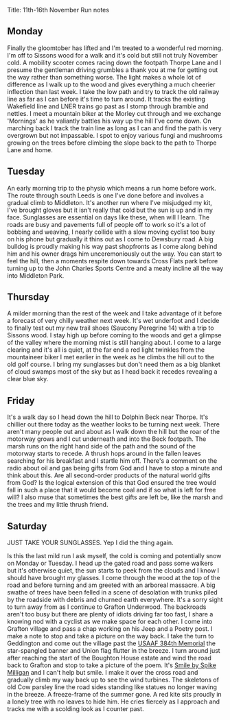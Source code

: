 Title: 11th-16th November Run notes

## Monday

Finally the gloomtober has lifted and I'm treated to a wonderful red morning. I'm off to Sissons wood for a walk and it's
cold but still not truly November cold. A mobility scooter comes racing down the footpath Thorpe Lane and I presume the 
gentleman driving grumbles a thank you at me for getting out the way rather than something worse. The light makes a whole
lot of difference as I walk up to the wood and gives everything a much cheerier inflection than last week. I take the low
path and try to track the old railway line as far as I can before it's time to turn around. It tracks the existing Wakefield
line and LNER trains go past as I stomp through bramble and nettles. I meet a mountain biker at the Morley cut through and
we exchange 'Mornings' as he valiantly battles his way up the hill I've come down. On marching back I track the train line
as long as I can and find the path is very overgrown but not impassable. I spot to enjoy various fungi and mushrooms growing
on the trees before climbing the slope back to the path to Thorpe Lane and home.

## Tuesday

An early morning trip to the physio which means a run home before work. The route through south Leeds is one I've done 
before and involves a gradual climb to Middleton. It's another run where I've misjudged my kit, I've brought gloves but 
it isn't really that cold but the sun is up and in my face. Sunglasses are essential on days like these, when will I learn. The roads 
are busy and pavements full of people off to work so it's a lot of bobbing and weaving, I nearly collide with a slow moving
cyclist too busy on his phone but gradually it thins out as I come to Dewsbury road. A big bulldog is proudly making his 
way past shopfronts as I come along behind him and his owner drags him unceremoniously out the way. You can start 
to feel the hill, then a moments respite down towards Cross Flats park before turning up to the John Charles Sports Centre
and a meaty incline all the way into Middleton Park.

## Thursday

A milder morning than the rest of the week and I take advantage of it before a forecast of very chilly weather next week. 
It's wet underfoot and I decide to finally test out my new trail shoes (Saucony Peregrine 14) with a trip to Sissons wood.
I stay high up before coming to the woods and get a glimpse of the valley where the morning mist is still hanging about. 
I come to a large clearing and it's all is quiet, at the far end a red light twinkles from the mountaineer biker I met earlier in 
the week as he climbs the hill out to the old golf course. I bring my sunglasses but don't need them as a big blanket of
cloud swamps most of the sky but as I head back it recedes revealing a clear blue sky. 

## Friday

It's a walk day so I head down the hill to Dolphin Beck near Thorpe. It's chillier out there today as the weather looks 
to be turning next week. There aren't many people out and about as I walk down the hill but the roar of the motorway grows
and I cut underneath and into the Beck footpath. The marsh runs on the right hand side of the path and the sound of the 
motorway starts to recede. A thrush hops around in the fallen leaves searching for his breakfast and I startle him off. 
There's a comment on the radio about oil and gas being gifts from God and I have to stop a minute and think about this. 
Are all second-order products of the natural world gifts from God? Is the logical extension of this that God ensured the
tree would fall in such a place that it would become coal and if so what is left for free will? I also muse that sometimes
the best gifts are left be, like the marsh and the trees and my little thrush friend.

## Saturday
JUST TAKE YOUR SUNGLASSES. Yep I did the thing again.

Is this the last mild run I ask myself, the cold is coming and potentially snow on Monday or Tuesday. I head up the
gated road and pass some walkers but it's otherwise quiet, the sun starts to peek from the clouds and I know I should have
brought my glasses. I come through the wood at the top of the road and before turning and am greeted with an arboreal massacre.
A big swathe of trees have been felled in a scene of desolation with trunks piled by the roadside with debris and churned
earth everywhere. It's a sorry sight to turn away from as I continue to Grafton Underwood. The backroads aren't too busy
but there are plenty of idiots driving far too fast, I share a knowing nod with a cyclist as we make space for each other.
I come into Grafton village and pass a chap working on his Jeep and a Poetry post. I make a note to stop and take a 
picture on the way back. I take the turn to Geddington and come out the village past the [USAAF 384th Memorial](https://www.warmemorialsonline.org.uk/memorial/216306/)
the star-spangled banner and Union flag flutter in the breeze. I turn around just after reaching the start of the Boughton House 
estate and wind the road back to Grafton and stop to take a picture of the poem. It's [Smile by Spike Milligan](https://learn1.open.ac.uk/mod/oublog/viewpost.php?post=226092) 
and I can't help but smile. I make it over the cross road and gradually climb my way back up to see the wind turbines. 
The skeletons of old Cow parsley line the road sides standing like statues no longer waving in the breeze. A freeze-frame
of the summer gone. A red kite sits proudly in a lonely tree with no leaves to hide him. He cries fiercely
as I approach and tracks me with a scolding look as I counter past.
